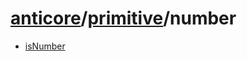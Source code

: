# [anticore](../../#reference)/[primitive](../#reference)/<a name="reference">number</a>

* [isNumber](isNumber/#reference)